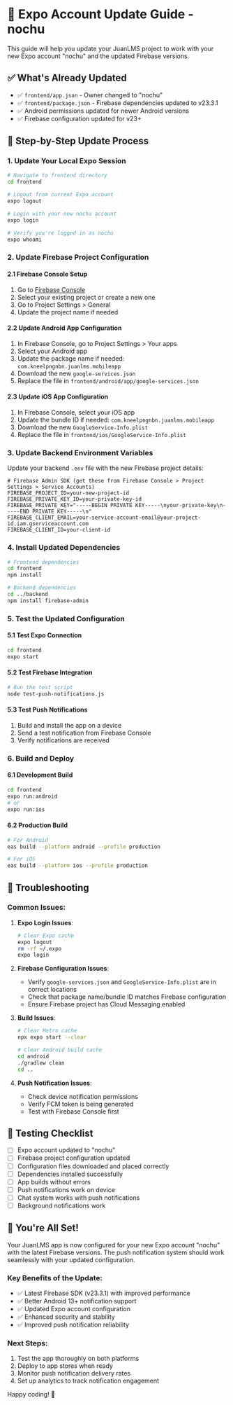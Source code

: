 # 🔄 Expo Account Update Guide - nochu

This guide will help you update your JuanLMS project to work with your new Expo account "nochu" and the updated Firebase versions.

## ✅ What's Already Updated

- ✅ `frontend/app.json` - Owner changed to "nochu"
- ✅ `frontend/package.json` - Firebase dependencies updated to v23.3.1
- ✅ Android permissions updated for newer Android versions
- ✅ Firebase configuration updated for v23+

## 🚀 Step-by-Step Update Process

### 1. Update Your Local Expo Session

```bash
# Navigate to frontend directory
cd frontend

# Logout from current Expo account
expo logout

# Login with your new nochu account
expo login

# Verify you're logged in as nochu
expo whoami
```

### 2. Update Firebase Project Configuration

#### 2.1 Firebase Console Setup
1. Go to [Firebase Console](https://console.firebase.google.com/)
2. Select your existing project or create a new one
3. Go to Project Settings > General
4. Update the project name if needed

#### 2.2 Update Android App Configuration
1. In Firebase Console, go to Project Settings > Your apps
2. Select your Android app
3. Update the package name if needed: `com.kneelpngnbn.juanlms.mobileapp`
4. Download the new `google-services.json`
5. Replace the file in `frontend/android/app/google-services.json`

#### 2.3 Update iOS App Configuration
1. In Firebase Console, select your iOS app
2. Update the bundle ID if needed: `com.kneelpngnbn.juanlms.mobileapp`
3. Download the new `GoogleService-Info.plist`
4. Replace the file in `frontend/ios/GoogleService-Info.plist`

### 3. Update Backend Environment Variables

Update your backend `.env` file with the new Firebase project details:

```env
# Firebase Admin SDK (get these from Firebase Console > Project Settings > Service Accounts)
FIREBASE_PROJECT_ID=your-new-project-id
FIREBASE_PRIVATE_KEY_ID=your-private-key-id
FIREBASE_PRIVATE_KEY="-----BEGIN PRIVATE KEY-----\nyour-private-key\n-----END PRIVATE KEY-----\n"
FIREBASE_CLIENT_EMAIL=your-service-account-email@your-project-id.iam.gserviceaccount.com
FIREBASE_CLIENT_ID=your-client-id
```

### 4. Install Updated Dependencies

```bash
# Frontend dependencies
cd frontend
npm install

# Backend dependencies
cd ../backend
npm install firebase-admin
```

### 5. Test the Updated Configuration

#### 5.1 Test Expo Connection
```bash
cd frontend
expo start
```

#### 5.2 Test Firebase Integration
```bash
# Run the test script
node test-push-notifications.js
```

#### 5.3 Test Push Notifications
1. Build and install the app on a device
2. Send a test notification from Firebase Console
3. Verify notifications are received

### 6. Build and Deploy

#### 6.1 Development Build
```bash
cd frontend
expo run:android
# or
expo run:ios
```

#### 6.2 Production Build
```bash
# For Android
eas build --platform android --profile production

# For iOS
eas build --platform ios --profile production
```

## 🔧 Troubleshooting

### Common Issues:

1. **Expo Login Issues**:
   ```bash
   # Clear Expo cache
   expo logout
   rm -rf ~/.expo
   expo login
   ```

2. **Firebase Configuration Issues**:
   - Verify `google-services.json` and `GoogleService-Info.plist` are in correct locations
   - Check that package name/bundle ID matches Firebase configuration
   - Ensure Firebase project has Cloud Messaging enabled

3. **Build Issues**:
   ```bash
   # Clear Metro cache
   npx expo start --clear
   
   # Clear Android build cache
   cd android
   ./gradlew clean
   cd ..
   ```

4. **Push Notification Issues**:
   - Check device notification permissions
   - Verify FCM token is being generated
   - Test with Firebase Console first

## 📱 Testing Checklist

- [ ] Expo account updated to "nochu"
- [ ] Firebase project configuration updated
- [ ] Configuration files downloaded and placed correctly
- [ ] Dependencies installed successfully
- [ ] App builds without errors
- [ ] Push notifications work on device
- [ ] Chat system works with push notifications
- [ ] Background notifications work

## 🎉 You're All Set!

Your JuanLMS app is now configured for your new Expo account "nochu" with the latest Firebase versions. The push notification system should work seamlessly with your updated configuration.

### Key Benefits of the Update:

- ✅ Latest Firebase SDK (v23.3.1) with improved performance
- ✅ Better Android 13+ notification support
- ✅ Updated Expo account configuration
- ✅ Enhanced security and stability
- ✅ Improved push notification reliability

### Next Steps:

1. Test the app thoroughly on both platforms
2. Deploy to app stores when ready
3. Monitor push notification delivery rates
4. Set up analytics to track notification engagement

Happy coding! 🚀

